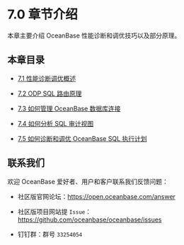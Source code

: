 # 7.0 章节介绍

本章主要介绍 OceanBase 性能诊断和调优技巧以及部分原理。

## 本章目录

* [7.1 性能诊断调优概述](../7.chapter-7-diagnosing-and-tuning-oceanbase-performance/2.01-overview-of-performance-diagnosis-and-optimization.md)

* [7.2 ODP SQL 路由原理](../7.chapter-7-diagnosing-and-tuning-oceanbase-performance/3.7-2-obproxy-sql-routing-principles.md)

* [7.3 如何管理 OceanBase 数据库连接](../7.chapter-7-diagnosing-and-tuning-oceanbase-performance/4.03-how-to-manage-the-oceanbase-database-connection.md)

* [7.4 如何分析 SQL 审计视图](../7.chapter-7-diagnosing-and-tuning-oceanbase-performance/5.7-4-how-to-analyze-the-sql-audit-view.md)

* [7.5 如何诊断和调优 OceanBase SQL 执行计划](../7.chapter-7-diagnosing-and-tuning-oceanbase-performance/6.7-5-how-to-diagnose-and-tune-the-oceanbase-sql-execution.md)

## 联系我们

欢迎 OceanBase 爱好者、用户和客户联系我们反馈问题：

* 社区版官网论坛：<https://open.oceanbase.com/answer>

* 社区版项目网站提 `Issue`：<https://github.com/oceanbase/oceanbase/issues>

* 钉钉群：群号 `33254054`
